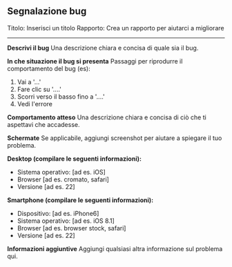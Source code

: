 ## Segnalazione bug

Titolo: Inserisci un titolo
Rapporto: Crea un rapporto per aiutarci a migliorare

---

**Descrivi il bug**
Una descrizione chiara e concisa di quale sia il bug.

**In che situazione il bug si presenta**
Passaggi per riprodurre il comportamento del bug (es):

1. Vai a '...'
2. Fare clic su '....'
3. Scorri verso il basso fino a '....'
4. Vedi l'errore

**Comportamento atteso**
Una descrizione chiara e concisa di ciò che ti aspettavi che accadesse.

**Schermate**
Se applicabile, aggiungi screenshot per aiutare a spiegare il tuo problema.

**Desktop (compilare le seguenti informazioni):**

- Sistema operativo: [ad es. iOS]
- Browser [ad es. cromato, safari]
- Versione [ad es. 22]

**Smartphone (compilare le seguenti informazioni):**

- Dispositivo: [ad es. iPhone6]
- Sistema operativo: [ad es. iOS 8.1]
- Browser [ad es. browser stock, safari]
- Versione [ad es. 22]

**Informazioni aggiuntive**
Aggiungi qualsiasi altra informazione sul problema qui.
